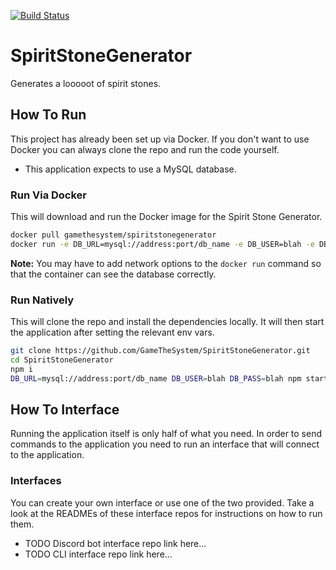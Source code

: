 [![Build Status](https://travis-ci.org/GameTheSystem/SpiritStoneGenerator.svg?branch=master)](https://travis-ci.org/GameTheSystem/SpiritStoneGenerator)

# SpiritStoneGenerator

Generates a looooot of spirit stones.

## How To Run

This project has already been set up via Docker. If you don't want to use Docker you can always clone the repo and run
the code yourself.

- This application expects to use a MySQL database.

### Run Via Docker

This will download and run the Docker image for the Spirit Stone Generator.
```bash
docker pull gamethesystem/spiritstonegenerator
docker run -e DB_URL=mysql://address:port/db_name -e DB_USER=blah -e DB_PASS=blah -d gamethesystem/spiritstonegenerator
```

**Note:** You may have to add network options to the `docker run` command so that the container can see the database 
correctly.

### Run Natively

This will clone the repo and install the dependencies locally. It will then start the application after setting the 
relevant env vars.

```bash
git clone https://github.com/GameTheSystem/SpiritStoneGenerator.git
cd SpiritStoneGenerator
npm i
DB_URL=mysql://address:port/db_name DB_USER=blah DB_PASS=blah npm start
```

## How To Interface

Running the application itself is only half of what you need. In order to send commands to the application you need to 
run an interface that will connect to the application.

### Interfaces

You can create your own interface or use one of the two provided. Take a look at the READMEs of these interface repos
for instructions on how to run them.

- TODO Discord bot interface repo link here...
- TODO CLI interface repo link here...

